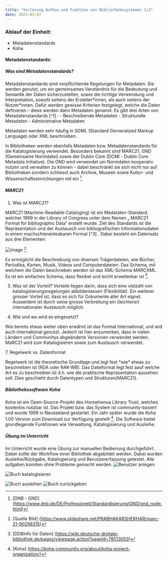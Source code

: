 ```yaml
---
title: "Vorlesung Aufbau und Funktion von Bibliothekssystemen 1/2"
date: 2023-03-07
---
```


### Ablauf der Einheit:
-	Metadatenstandards
-	Koha


#### Metadatenstandards: 
##### Was sind Metadatenstandards?
<p> Metadatenstandards sind verpflichtende Regelungen für Metadaten. Sie werden genutzt, um ein gemeinsames Verständnis für die Bedeutung und Semantik der Daten sicherzustellen, sowie die richtige Verwendung und Interpretation, sowohl seitens der Ersteller*innen, als auch seitens der Nutzer*innen. Dafür werden gewisse Kriterien festgelegt, welche die Daten definieren – diese werden dann Metadaten genannt. Es gibt drei Arten von Metadatenstandards [^1] :
-	Beschreibende Metadaten
-	Strukturelle Metadaten
-	Administrative Metadaten

Metadaten werden sehr häufig in SGML (Standard Gerneralized Markup Language) oder XML beschrieben. </p>
In Bibliotheken werden ebenfalls Metadaten bzw. Metadatenstandards für die Katalogisierung verwendet. Besonders bekannt sind MARC21, GND (Gemeinsame Normdatei) sowie der Dublin Core (DCMI - Dublin Core Metadata Initiative). Die GND wird verwendet um Normdaten kooperativ nutzen und verwalten zu können - dabei beschränkt sie sich nicht nur auf Bibliotheken sondern schliesst auch Archive, Museen sowie Kultur- und Wissenschaftseinrichtungen mit ein [^2].
##### MARC21
1. Was ist MARC21?
<p> MARC21 (Machine-Readable Cataloging) ist ein Medataten-Standard, welcher 1999 in der Library of Congress  unter dem Namen „ MARC21 Format for bibliographic Data“  erstellt wurde. Ziel des Standards ist die Repräsentation und der Austausch von bibliografischen Informationsdaten in einem machschienenlesbaren Format [^3] . Dabei besteht ein Datensatz aus drei Elementen:

![image](https://github.com/siefertheres/lerntagebuch_bain/assets/92806411/5377d19c-5176-4c8b-aae1-548f86effae4) [^4]

Es ermöglicht die Beschreibung von diversen Trägerdateien, wie Bücher, Periodika, Karten, Musik, Videos und Computerdateien. Das Schema, mit welchem die Daten beschrieben werden ist das XML-Schema *MARCXML*. Es ist ein einfaches Schema, dass flexibel und leicht erweiterbar ist [^5]. 
</p> 

3. Was ist der Vorteil?
Vorteile liegen darin, dass sich eine vielzahl von katalogisierungsregelungen abbildenlassen (Flexibilität). Ein weiterer grosser Vorteil ist, dass es sich für Dokumente aller Art eignet. Ausserdem ist durch seine grosse Verbreitung ein (leichterer) internationaler Austausch  möglich.
 
5. Wie und wo wird es eingesetzt?
<p>Wie bereits etwas weiter oben erwähnt ist das Format International, und wid auch international genutzt. Jedoch ist hier anzumerken, dass in vielen Ländern und Communitys abgeänderte Versionen verwendet werden. MaRC21 wird zum Katalogisieren sowie zum Austausch verwendet. </p>
7. Regelwerk vs. Datenformat
<p>
Regelwerk ist die theoretische Grundlage und legt fest *wie* etwas zu beschreiben ist (RDA oder RAK-WB). Das Dateiformat legt fest aauf welche Art es zu beschreiben ist d.h. wie die praktische Repräsentation aussehen soll. Dies geschieht durch Datentypen und Strukturen(MARC21).
</p>





##### Bibliothekssoftware Koha
Koha ist ein Open-Source-Projekt des Horowhenua Library Trust, welches kostenlos nutzbar ist. Das Projekt bzw. das System ist community-basiert und wurde 1999 in Neuseeland gestartet. Ein Jahr später wurde die Koha 1.00 Version zum Download zur Verfügung gestellt [^6]. Die Software bietet grundlegende Funktionen wie Verwaltung, Katalogisierung und Ausleihe.  

##### Übung im Unterricht
Im Unterricht wurde eine Übung zur manuellen Bedienung durchgeführt. Dabei sollte der Workflow einer Bibliothek abgebildet werden. Dabei wurden Ausleihe/Rückgabe, Katalogierung und Benutzererfassung getestet. Alle aufgaben konnten ohne Probleme gemacht werden.
![Benutzer anlegen](https://github.com/siefertheres/lerntagebuch_bain/assets/92806411/afe03918-bcd9-4c92-877f-6ecb35c0c5b8)

![Buch katalogisieren](https://github.com/siefertheres/lerntagebuch_bain/assets/92806411/43f4d0c1-086e-4613-9911-80d08f5c8b18)

![Buch ausleihen](https://github.com/siefertheres/lerntagebuch_bain/assets/92806411/5b1cffe9-0f15-448e-9ae5-1cd936c956c7)
![Buch zurückgeben](https://github.com/siefertheres/lerntagebuch_bain/assets/92806411/040cd1df-6427-4eb9-90fd-a890bab93148)

[^1]: [Metadaten Wikipedia] (https://en.wikipedia.org/wiki/Metadata_standard#cite_note-1)
[^2]: [DNB - GND] (https://www.dnb.de/DE/Professionell/Standardisierung/GND/gnd_node.html)
[^3]: [MARC21] (https://www.loc.gov/marc/bibliographic/bdintro.html)
[^4]: [Quelle Bild] (https://www.slideshare.net/PRABHAKARSHEKHAR/marc-21-90298315)
[^5]: [DDBinfo für Daten] (https://wiki.deutsche-digitale-bibliothek.de/pages/viewpage.action?pageId=78513053)
[^6]: [Koha] (https://koha-community.org/about/koha-project-organization/)
